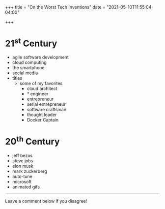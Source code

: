 +++
title = "On the Worst Tech Inventions"
date = "2021-05-10T11:55:04-04:00"

+++

# 21<sup>st</sup> Century

- agile software development
- cloud computing
- the smartphone
- social media
- titles
    + some of my favorites
        - cloud architect
        - \* engineer
        - entrepreneur
        - serial entrepreneur
        - software craftsman
        - thought leader
        - Docker Captain

# 20<sup>th</sup> Century

- jeff bezos
- steve jobs
- elon musk
- mark zuckerberg
- auto-tune
- microsoft
- animated gifs

---

Leave a comment below if you disagree!

